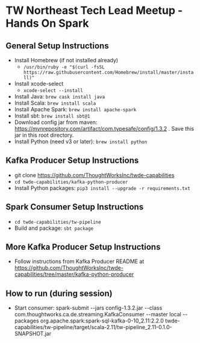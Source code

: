 # TW Northeast Tech Lead Meetup - Hands On Spark

## General Setup Instructions

* Install Homebrew (if not installed already)
  * `/usr/bin/ruby -e "$(curl -fsSL https://raw.githubusercontent.com/Homebrew/install/master/install)"`
* Install xcode-select
  * `xcode-select --install`
* Install Java: `brew cask install java`
* Install Scala: `brew install scala`
* Install Apache Spark: `brew install apache-spark`
* Install sbt: `brew install sbt@1`
* Download config jar from maven: https://mvnrepository.com/artifact/com.typesafe/config/1.3.2 .
  Save this jar in this root directory.
* Install Python (need v3 or later): `brew install python`

## Kafka Producer Setup Instructions

* git clone https://github.com/ThoughtWorksInc/twde-capabilities
* `cd twde-capabilities/kafka-python-producer`
* Install Python packages: `pip3 install --upgrade -r requirements.txt`

## Spark Consumer Setup Instructions

* `cd twde-capabilities/tw-pipeline`
* Build and package: `sbt package`

## More Kafka Producer Setup Instructions
* Follow instructions from Kafka Producer README at
https://github.com/ThoughtWorksInc/twde-capabilities/tree/master/kafka-python-producer

## How to run (during session)
* Start consumer: spark-submit --jars config-1.3.2.jar --class com.thoughtworks.ca.de.streaming.KafkaConsumer --master local --packages org.apache.spark:spark-sql-kafka-0-10_2.11:2.2.0 twde-capabilities/tw-pipeline/target/scala-2.11/tw-pipeline_2.11-0.1.0-SNAPSHOT.jar
